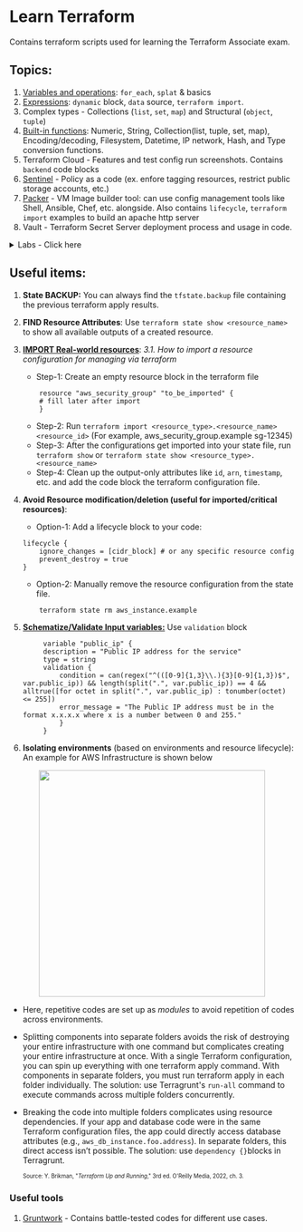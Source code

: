 # Learn Terraform
Contains terraform scripts used for learning the Terraform Associate exam.

## Topics:

1. [Variables and operations](https://developer.hashicorp.com/terraform/language/values): `for_each`, `splat` & basics
2. [Expressions](https://developer.hashicorp.com/terraform/language/expressions): `dynamic` block, `data` source, `terraform import`.
3. Complex types - Collections (`list`, `set`, `map`) and Structural (`object`, `tuple`)
4. [Built-in functions](https://developer.hashicorp.com/terraform/language/functions/): Numeric, String, Collection(list, tuple, set, map), Encoding/decoding, Filesystem, Datetime, IP network, Hash, and Type conversion functions.
5. Terraform Cloud - Features and test config run screenshots. Contains `backend` code blocks
6. [Sentinel](./6%20-%20sentinel%20policies/) - Policy as a code (ex. enfore tagging resources, restrict public storage accounts, etc.)
7. [Packer](./7%20-%20packer/) - VM Image builder tool: can use config management tools like Shell, Ansible, Chef, etc. alongside. Also contains `lifecycle`, `terraform import` examples to build an apache http server
8. Vault - Terraform Secret Server deployment process and usage in code.
<details>
<summary>Labs - Click here</summary>

- [Auto-scaling Web server deployment fronted by Application Load Balancer](./9%20-%20lab/1%20-%20web%20server%20asg%20with%20elb/)
- [Private EC2 Instance with a jump server and a NAT Gateway](./9%20-%20lab/2%20-%20ec2%20with%20jump%20server%20(nat%20gateway)/)

</details>

## Useful items:

1. **State BACKUP:** You can always find the `tfstate.backup` file containing the previous terraform apply results.

2. **FIND Resource Attributes**: Use `terraform state show <resource_name>` to show all available outputs of a created resource.

3. **[IMPORT Real-world resources](https://developer.hashicorp.com/terraform/language/import)**:
  _3.1. How to import a resource configuration for managing via terraform_
   - Step-1: Create an empty resource block in the terraform file 
    ```hcl
        resource "aws_security_group" "to_be_imported" {
        # fill later after import
        }
    ```
    - Step-2: Run `terraform import <resource_type>.<resource_name> <resource_id>` (For example, aws_security_group.example sg-12345)
    - Step-3: After the configurations get imported into your state file, run `terraform show` or `terraform state show <resource_type>.<resource_name>`
    - Step-4: Clean up the output-only attributes like `id`, `arn`, `timestamp`, etc. and add the code block the terraform configuration file.

4. **Avoid Resource modification/deletion (useful for imported/critical resources)**:
    - Option-1: Add a lifecycle block to your code:
    ```hcl
    lifecycle {
        ignore_changes = [cidr_block] # or any specific resource config
        prevent_destroy = true
    }
    ```
    - Option-2: Manually remove the resource configuration from the state file.
    ```sh
        terraform state rm aws_instance.example
    ```

5. **[Schematize/Validate Input variables:](https://developer.hashicorp.com/terraform/language/values/)** Use `validation` block
   ```hcl
        variable "public_ip" { 
        description = "Public IP address for the service" 
        type = string 
        validation { 
            condition = can(regex("^(([0-9]{1,3}\\.){3}[0-9]{1,3})$", var.public_ip)) && length(split(".", var.public_ip)) == 4 && alltrue([for octet in split(".", var.public_ip) : tonumber(octet) <= 255]) 
            error_message = "The Public IP address must be in the format x.x.x.x where x is a number between 0 and 255." 
            } 
        }

   ```

6. **Isolating environments** (based on environments and resource lifecycle): An example for AWS Infrastructure is shown below
<p  align="center">
<img src="https://miro.medium.com/v2/resize:fit:1100/format:webp/1*L9BTyj0M9j7ANsXeyFOctw.png" width="400">
</p>

- Here, repetitive codes are set up as _modules_ to avoid repetition of codes across environments.
- Splitting components into separate folders avoids the risk of destroying your entire infrastructure with one command but complicates creating your entire infrastructure at once. With a single Terraform configuration, you can spin up everything with one terraform apply command. With components in separate folders, you must run terraform apply in each folder individually. The solution: use Terragrunt's `run-all` command to execute commands across multiple folders concurrently.
- Breaking the code into multiple folders complicates using resource dependencies. If your app and database code were in the same Terraform configuration files, the app could directly access database attributes (e.g., `aws_db_instance.foo.address`). In separate folders, this direct access isn’t possible. The solution: use `dependency {}`blocks in Terragrunt.

    <sub><sup>Source: Y. Brikman, "_Terraform Up and Running_," 3rd ed. O'Reilly Media, 2022, ch. 3.</sup></sub>

### Useful tools

1. [Gruntwork](https://docs.gruntwork.io/library/reference/) - Contains battle-tested codes for different use cases.